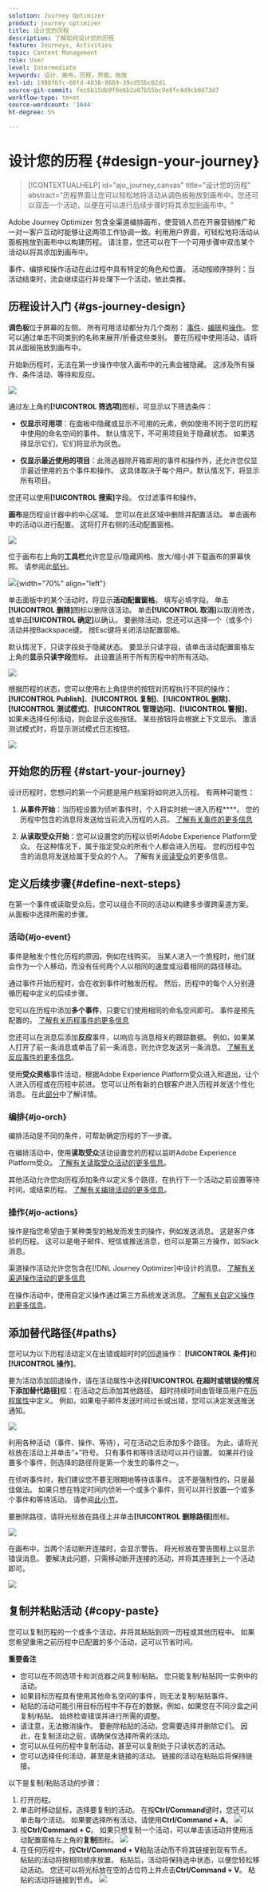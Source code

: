 ```yaml
---
solution: Journey Optimizer
product: journey optimizer
title: 设计您的历程
description: 了解如何设计您的历程
feature: Journeys, Activities
topic: Content Management
role: User
level: Intermediate
keywords: 设计，画布，历程，界面，拖放
exl-id: 1998f6fc-60fd-4038-8669-39cd55bc02d1
source-git-commit: fec6b15db9f8e6b2a07b55bc9e8fc4d9cb0d73d7
workflow-type: tm+mt
source-wordcount: '1644'
ht-degree: 5%

---
```


# 设计您的历程 {#design-your-journey}

>[!CONTEXTUALHELP]
>id="ajo_journey_canvas"
>title="设计您的历程"
>abstract="历程界面让您可以轻松地将活动从调色板拖放到画布中。您还可以双击一个活动，以便在可以进行后续步骤时将其添加到画布中。"

Adobe Journey Optimizer 包含全渠道编排画布，使营销人员在开展营销推广和一对一客户互动时能够让这两项工作协调一致。利用用户界面，可轻松地将活动从面板拖放到画布中以构建历程。 请注意，您还可以在下一个可用步骤中双击某个活动以将其添加到画布中。

事件、编排和操作活动在此过程中具有特定的角色和位置。 活动按顺序排列：当活动结束时，流会继续运行并处理下一个活动，依此类推。

## 历程设计入门 {#gs-journey-design}

**调色板**&#x200B;位于屏幕的左侧。 所有可用活动都分为几个类别： [事件](#jo-event)、[编排](#jo-orch)和[操作](#jo-actions)。 您可以通过单击不同类别的名称来展开/折叠这些类别。 要在历程中使用活动，请将其从面板拖放到画布中。

开始新历程时，无法在第一步操作中放入画布中的元素会被隐藏。 这涉及所有操作、条件活动、等待和反应。

![](assets/journey38.png)

通过左上角的&#x200B;**[!UICONTROL 筛选项]**&#x200B;图标，可显示以下筛选条件：

* **仅显示可用项**：在面板中隐藏或显示不可用的元素，例如使用不同于您的历程中使用的命名空间的事件。 默认情况下，不可用项目处于隐藏状态。 如果选择显示它们，它们将显示为灰色。

* **仅显示最近使用的项目**：此筛选器除开箱即用的事件和操作外，还允许您仅显示最近使用的五个事件和操作。 这具体取决于每个用户。默认情况下，将显示所有项目。

您还可以使用&#x200B;**[!UICONTROL 搜索]**&#x200B;字段。 仅过滤事件和操作。

**画布**&#x200B;是历程设计器中的中心区域。 您可以在此区域中删除并配置活动。 单击画布中的活动以进行配置。 这将打开右侧的活动配置窗格。

![](assets/journey39.png)

位于画布右上角的&#x200B;**工具栏**&#x200B;允许您显示/隐藏网格、放大/缩小并下载画布的屏幕快照。 请参阅此[部分](../building-journeys/journey-properties.md#timeout_and_error)。

<!--and show/hide timeout and error paths-->

![](assets/toolbar.png){width="70%" align="left"}

单击面板中的某个活动时，将显示&#x200B;**活动配置窗格**。 填写必填字段。 单击&#x200B;**[!UICONTROL 删除]**&#x200B;图标以删除该活动。 单击&#x200B;**[!UICONTROL 取消]**&#x200B;以取消修改，或单击&#x200B;**[!UICONTROL 确定]**&#x200B;以确认。 要删除活动，您还可以选择一个（或多个）活动并按Backspace键。 按Esc键将关闭活动配置窗格。

默认情况下，只读字段处于隐藏状态。 要显示只读字段，请单击活动配置窗格左上角的&#x200B;**显示只读字段**&#x200B;图标。 此设置适用于所有历程中的所有活动。

![](assets/journey59bis.png)

根据历程的状态，您可以使用右上角提供的按钮对历程执行不同的操作： **[!UICONTROL Publish]**、**[!UICONTROL 复制]**、**[!UICONTROL 删除]**、**[!UICONTROL 测试模式]**、**[!UICONTROL 管理访问]**、**[!UICONTROL 警报]**。 如果未选择任何活动，则会显示这些按钮。 某些按钮将会根据上下文显示。 激活测试模式时，将显示测试模式日志按钮。

![](assets/journey41.png)

## 开始您的历程 {#start-your-journey}

设计历程时，您想问的第一个问题是用户档案将如何进入历程。 有两种可能性：

1. **从事件开始**：当历程设置为侦听事件时，个人将实时统一进入历程&#x200B;****。 您的历程中包含的消息将发送给当前流入历程的人员。 [了解有关事件的更多信息](../event/about-events.md)

1. **从读取受众开始**：您可以设置您的历程以侦听Adobe Experience Platform受众。 在这种情况下，属于指定受众的所有个人都会进入历程。 您的历程中包含的消息将发送给属于受众的个人。 了解有关[阅读受众](read-audience.md)的更多信息。

## 定义后续步骤{#define-next-steps}

在第一个事件或读取受众后，您可以组合不同的活动以构建多步骤跨渠道方案。 从面板中选择所需的步骤。

### 活动{#jo-event}

事件是触发个性化历程的原因，例如在线购买。 当某人进入一个旅程时，他们就会作为一个人移动，而没有任何两个人以相同的速度或沿着相同的路径移动。

通过事件开始历程时，会在收到事件时触发历程。 然后，历程中的每个人分别遵循历程中定义的后续步骤。

您可以在历程中添加&#x200B;**多个事件**，只要它们使用相同的命名空间即可。 事件是预先配置的。 [了解有关历程事件的更多信息](about-journey-activities.md#event-activities)

您还可以在消息后添加&#x200B;**反应**&#x200B;事件，以响应与消息相关的跟踪数据。 例如，如果某人打开了前一条消息或单击了前一条消息，则允许您发送另一条消息。 [了解有关反应事件的更多信息](reaction-events.md)。

使用&#x200B;**受众资格**&#x200B;事件活动，根据Adobe Experience Platform受众进入和退出，让个人进入历程或在历程中前进。 您可以让所有新的白银客户进入历程并发送个性化消息。 在此[部分](audience-qualification-events.md)中了解详情。

### 编排{#jo-orch}

编排活动是不同的条件，可帮助确定历程的下一步骤。

在编排活动中，使用&#x200B;**读取受众**&#x200B;活动设置您的历程以监听Adobe Experience Platform受众。 [了解有关读取受众活动的更多信息](read-audience.md)。

其他活动允许您向历程添加条件以定义多个路径，在执行下一个活动之前设置等待时间，或结束历程。 [了解有关编排活动的更多信息](about-journey-activities.md#orchestration-activities)。

### 操作{#jo-actions}

操作是指您希望由于某种类型的触发而发生的操作，例如发送消息。 这是客户体验的历程。 这可以是电子邮件、短信或推送消息，也可以是第三方操作，如Slack消息。

渠道操作活动允许您包含在[!DNL Journey Optimizer]中设计的消息。 [了解有关渠道操作活动的更多信息](journeys-message.md)

在操作活动中，使用自定义操作通过第三方系统发送消息。 [了解有关自定义操作的更多信息](about-journey-activities.md#action-activities)。

## 添加替代路径{#paths}

您可以为以下历程活动定义在出错或超时时的回退操作： **[!UICONTROL 条件]**&#x200B;和&#x200B;**[!UICONTROL 操作]**。

要为活动添加回退操作，请在活动属性中选择&#x200B;**[!UICONTROL 在超时或错误的情况下添加替代路径]**&#x200B;框：在活动之后添加其他路径。 超时持续时间由管理员用户在[历程属性](../building-journeys/journey-properties.md)中定义。 例如，如果电子邮件发送时间过长或出错，您可以决定发送推送通知。

![](assets/journey42.png)

利用各种活动（事件、操作、等待），可在活动之后添加多个路径。 为此，请将光标放在活动上并单击“+”符号。 只有事件和等待活动可以并行设置。 如果并行设置多个事件，则选择的路径将是第一个发生的事件之一。

在侦听事件时，我们建议您不要无限期地等待该事件。 这不是强制性的，只是最佳做法。 如果只想在特定时间内侦听一个或多个事件，则可以并行放置一个或多个事件和等待活动。 请参阅[此小节](../building-journeys/general-events.md#events-specific-time)。

要删除路径，请将光标放在路径上并单击&#x200B;**[!UICONTROL 删除路径]**&#x200B;图标。

![](assets/journey42ter.png)

在画布中，当两个活动断开连接时，会显示警告。 将光标放在警告图标上以显示错误消息。 要解决此问题，只需移动断开连接的活动，并将其连接到上一个活动即可。

![](assets/canvas-disconnected.png)

## 复制并粘贴活动 {#copy-paste}

您可以复制历程的一个或多个活动，并将其粘贴到同一历程或其他历程中。 如果您希望重用之前历程中已配置的多个活动，这可以节省时间。

**重要备注**

* 您可以在不同选项卡和浏览器之间复制/粘贴。 您只能复制/粘贴同一实例中的活动。
* 如果目标历程具有使用其他命名空间的事件，则无法复制/粘贴事件。
* 粘贴的活动可能引用目标历程中不存在的数据，例如，如果您在不同沙盒之间复制/粘贴。 始终检查错误并进行所需的调整。
* 请注意，无法撤消操作。 要删除粘贴的活动，您需要选择并删除它们。 因此，在复制活动之前，请确保仅选择所需的活动。
* 您可以从任何历程中复制活动，甚至可以复制处于只读状态的活动。
* 您可以选择任何活动，甚至是未链接的活动。 链接的活动在粘贴后将保持链接。

以下是复制/粘贴活动的步骤：

1. 打开历程。
1. 单击时移动鼠标，选择要复制的活动。 在按&#x200B;**Ctrl/Command**&#x200B;键时，您还可以单击每个活动。 如果要选择所有活动，请使用&#x200B;**Ctrl/Command + A**。
   ![](assets/copy-paste1.png)
1. 按&#x200B;**Ctrl/Command + C**。
如果只想复制一个活动，可以单击该活动并使用活动配置窗格左上角的**复制**图标。
   ![](assets/copy-paste2.png)
1. 在任何历程中，按&#x200B;**Ctrl/Command + V**&#x200B;粘贴活动而不将其链接到现有节点。 粘贴的活动将按相同顺序放置。 粘贴后，活动将保持选中状态，以便您轻松移动活动。 您还可以将光标放在空的占位符上并点击&#x200B;**Ctrl/Command + V**。 粘贴的活动将链接到节点。
   ![](assets/copy-paste3.png)
